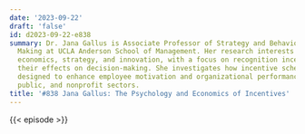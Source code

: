 ```yaml
---
date: '2023-09-22'
draft: 'false'
id: d2023-09-22-e838
summary: Dr. Jana Gallus is Associate Professor of Strategy and Behavioral Decision
  Making at UCLA Anderson School of Management. Her research interests lie in behavioral
  economics, strategy, and innovation, with a focus on recognition incentives and
  their effects on decision-making. She investigates how incentive schemes can be
  designed to enhance employee motivation and organizational performance in the private,
  public, and nonprofit sectors.
title: '#838 Jana Gallus: The Psychology and Economics of Incentives'
---
```

{{< episode >}}
